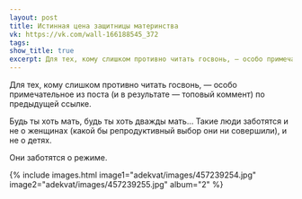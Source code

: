 ```yaml
---
layout: post
title: Истинная цена защитницы материнства
vk: https://vk.com/wall-166188545_372
tags: 
show_title: true
excerpt: Для тех, кому слишком противно читать госвонь, — особо примечательное из поста (и в результате — топовый коммент) по предыдущей ссылке. ...
---
```

Для тех, кому слишком противно читать госвонь, — особо примечательное из поста (и в результате — топовый коммент) по предыдущей ссылке.

Будь ты хоть мать, будь ты хоть дважды мать... Такие люди заботятся и не о женщинах (какой бы репродуктивный выбор они ни совершили), и не о детях. 

Они заботятся о режиме.

{% include images.html image1="adekvat/images/457239254.jpg" image2="adekvat/images/457239255.jpg" album="2" %}